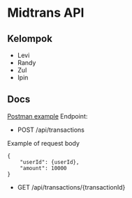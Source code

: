 # Midtrans API

## Kelompok
- Levi
- Randy
- Zul
- Ipin

## Docs
[Postman example](https://www.postman.com/dark-trinity-353543/workspace/enigma-levi/collection/14212009-e09bdcf2-91ec-412e-82ce-6db38e39528a?action=share&creator=14212009)
Endpoint:

- POST /api/transactions

Example of request body

```text
{
    "userId": {userId},
    "amount": 10000
}
```

- GET /api/transactions/{transactionId}
